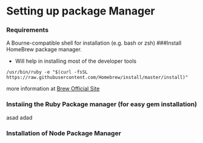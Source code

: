 # Setting up package Manager

### Requirements 
A Bourne-compatible shell for installation (e.g. bash or zsh) 
###Install HomeBrew package manager.
* Will help in installing most of the developer tools

`/usr/bin/ruby -e "$(curl -fsSL https://raw.githubusercontent.com/Homebrew/install/master/install)"
` 

more information at [Brew Official Site]


### Instaiing the Ruby Package manager (for easy gem installation)


asad
adad


### Installation of Node Package Manager






   [Brew Official Site]: <http://brew.sh/>